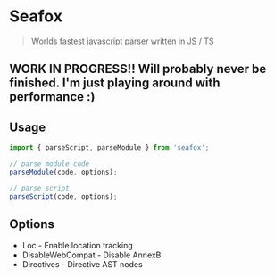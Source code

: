 # Seafox

> Worlds fastest javascript parser written in JS / TS

## WORK IN PROGRESS!!  Will probably never be finished. I'm just playing around with performance :)


## Usage

```ts
import { parseScript, parseModule } from 'seafox';

// parse module code
parseModule(code, options);

// parse script
parseScript(code, options);
```

## Options  

- Loc - Enable location tracking
- DisableWebCompat - Disable AnnexB
- Directives - Directive AST nodes 
